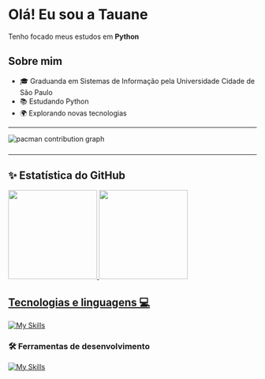 # Olá! Eu sou a Tauane

Tenho focado meus estudos em **Python**

## Sobre mim

- 🎓 Graduanda em Sistemas de Informação pela Universidade Cidade de São Paulo
- 📚 Estudando Python
- 🌍 Explorando novas tecnologias

---

<picture>
  <source media="(prefers-color-scheme: dark)" srcset="https://raw.githubusercontent.com/tauanebraz/tauanebraz/output/pacman-contribution-graph-dark.svg">
  <source media="(prefers-color-scheme: light)" srcset="https://raw.githubusercontent.com/tauanebraz/tauanebraz/output/pacman-contribution-graph.svg">
  <img alt="pacman contribution graph" src="https://raw.githubusercontent.com/tauanebraz/tauanebraz/output/pacman-contribution-graph.svg">
</picture>

###
---

## ✨ Estatística do GitHub
<a href="https://github.com/tauanebraz">
  <img height="180em" src="https://github-readme-stats.vercel.app/api?username=tauanebraz&show_icons=true&theme=radical&include_all_commits=true&count_private=true"/>
  <img height="180em" src="https://github-readme-stats.vercel.app/api/top-langs/?username=tauanebraz&layout=compact&langs_count=6&theme=radical"/>

## Tecnologias e linguagens 💻
[![My Skills](https://skillicons.dev/icons?i=py&theme=dark)](https://skillicons.dev)

### 🛠️ Ferramentas de desenvolvimento
[![My Skills](https://skillicons.dev/icons?i=github,vscode&theme=dark)](https://skillicons.dev)
